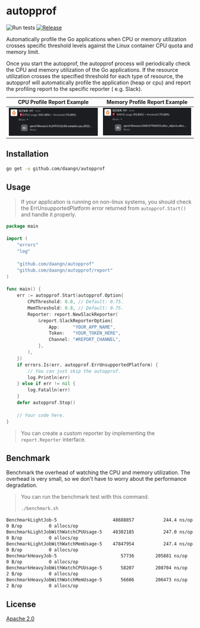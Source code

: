 # autopprof

![Run tests](https://github.com/daangn/autopprof/workflows/Run%20tests/badge.svg) [![Release](https://img.shields.io/github/v/tag/daangn/autopprof?label=Release)](https://github.com/daangn/autopprof/releases)

Automatically profile the Go applications when CPU or memory utilization crosses specific
threshold levels against the Linux container CPU quota and memory limit.

Once you start the autopprof, the autopprof process will periodically check the CPU and
memory utilization of the Go applications. If the resource utilization crosses the
specified threshold for each type of resource, the autopprof will automatically profile
the application (heap or cpu) and report the profiling report to the specific reporter (
e.g. Slack).

| CPU Profile Report Example                                 | Memory Profile Report Example                              |
|------------------------------------------------------------|------------------------------------------------------------|
| ![profiling example cpu](images/profiling_example_cpu.png) | ![profiling example mem](images/profiling_example_mem.png) |

## Installation

```bash
go get -u github.com/daangn/autopprof
```

## Usage

> If your application is running on non-linux systems, you should check the
> ErrUnsupportedPlatform error returned from `autopprof.Start()` and handle it properly.

```go
package main

import (
	"errors"
	"log"

	"github.com/daangn/autopprof"
	"github.com/daangn/autopprof/report"
)

func main() {
	err := autopprof.Start(autopprof.Option{
		CPUThreshold: 0.8, // Default: 0.75.
		MemThreshold: 0.8, // Default: 0.75.
		Reporter: report.NewSlackReporter(
			&report.SlackReporterOption{
				App:     "YOUR_APP_NAME",
				Token:   "YOUR_TOKEN_HERE",
				Channel: "#REPORT_CHANNEL",
			},
		),
	})
	if errors.Is(err, autopprof.ErrUnsupportedPlatform) {
		// You can just skip the autopprof.
		log.Println(err)
	} else if err != nil {
		log.Fatalln(err)
	}
	defer autopprof.Stop()

	// Your code here.
}
```

> You can create a custom reporter by implementing the `report.Reporter` interface.

## Benchmark

Benchmark the overhead of watching the CPU and memory utilization. The overhead is very
small, so we don't have to worry about the performance degradation.

> You can run the benchmark test with this command.
>
> ```bash
> ./benchmark.sh
> ```
>

```
BenchmarkLightJob-5                    	48688857	       244.4 ns/op	       0 B/op	       0 allocs/op
BenchmarkLightJobWithWatchCPUUsage-5   	48302185	       247.0 ns/op	       0 B/op	       0 allocs/op
BenchmarkLightJobWithWatchMemUsage-5   	47847954	       247.4 ns/op	       0 B/op	       0 allocs/op
BenchmarkHeavyJob-5                    	   57736	    205881 ns/op	       0 B/op	       0 allocs/op
BenchmarkHeavyJobWithWatchCPUUsage-5   	   58207	    208704 ns/op	       2 B/op	       0 allocs/op
BenchmarkHeavyJobWithWatchMemUsage-5   	   56606	    206473 ns/op	       2 B/op	       0 allocs/op
```

## License

[Apache 2.0](LICENSE)
